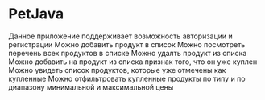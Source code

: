 # PetJava
Данное приложение поддерживает возможность авторизации и регистрации
Можно добавить продукт в список
Можно посмотреть перечень всех продуктов в списке
Можно удалть продукт из списка
Можно добавить на продукт из списка признак того, что он уже куплен
Можно увидеть список продуктов, которые уже отмечены как купленные
Можно отфильтровать купленные продукты по типу и по диапазону минимальной и максимальной цены 

